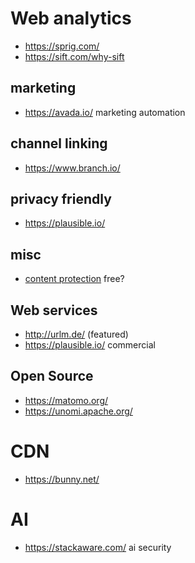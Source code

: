 # Web analytics

* https://sprig.com/
* https://sift.com/why-sift

## marketing

* https://avada.io/ marketing automation

## channel linking

* https://www.branch.io/

## privacy friendly

* https://plausible.io/

## misc

* [content protection](https://www.dmca.com/) free?

## Web services

* http://urlm.de/ (featured)
* https://plausible.io/ commercial

## Open Source

* https://matomo.org/
* https://unomi.apache.org/

# CDN

* https://bunny.net/

# AI

* https://stackaware.com/ ai security

